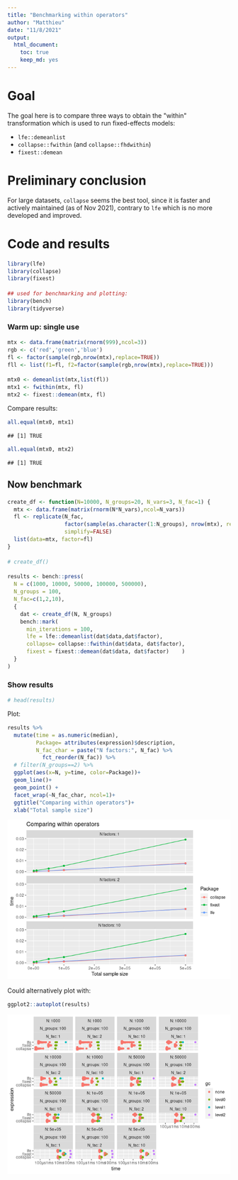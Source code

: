 ```yaml
---
title: "Benchmarking within operators"
author: "Matthieu"
date: "11/8/2021"
output:
  html_document:
    toc: true
    keep_md: yes
---
```




# Goal

The goal here is to compare three ways to obtain the "within" transformation which is used to run fixed-effects models:

- `lfe::demeanlist`
- `collapse::fwithin` (and `collapse::fhdwithin`)
- `fixest::demean`

# Preliminary conclusion

For large datasets, `collapse` seems the best tool, since it is faster and actively maintained (as of Nov 2021), contrary to `lfe` which is no more developed and improved. 

# Code and results


```r
library(lfe)
library(collapse)
library(fixest)

## used for benchmarking and plotting:
library(bench)
library(tidyverse)
```

### Warm up: single use


```r
mtx <- data.frame(matrix(rnorm(999),ncol=3))
rgb <- c('red','green','blue')
fl <- factor(sample(rgb,nrow(mtx),replace=TRUE))
fll <- list(f1=fl, f2=factor(sample(rgb,nrow(mtx),replace=TRUE)))

mtx0 <- demeanlist(mtx,list(fl))
mtx1 <- fwithin(mtx, fl)
mtx2 <- fixest::demean(mtx, fl)
```

Compare results:


```r
all.equal(mtx0, mtx1)
```

```
## [1] TRUE
```

```r
all.equal(mtx0, mtx2)
```

```
## [1] TRUE
```



## Now benchmark


```r
create_df <- function(N=10000, N_groups=20, N_vars=3, N_fac=1) {
  mtx <- data.frame(matrix(rnorm(N*N_vars),ncol=N_vars))
  fl <- replicate(N_fac,
                  factor(sample(as.character(1:N_groups), nrow(mtx), replace=TRUE)),
                  simplify=FALSE)
  list(data=mtx, factor=fl)
}

# create_df()

results <- bench::press(
  N = c(1000, 10000, 50000, 100000, 500000),
  N_groups = 100,
  N_fac=c(1,2,10),
  {
    dat <- create_df(N, N_groups)
    bench::mark(
      min_iterations = 100,
      lfe = lfe::demeanlist(dat$data,dat$factor),
      collapse= collapse::fwithin(dat$data, dat$factor),
      fixest = fixest::demean(dat$data, dat$factor)    )
  }
)
```

### Show results


```r
# head(results)
```

Plot:



```r
results %>% 
  mutate(time = as.numeric(median), 
         Package= attributes(expression)$description,
         N_fac_char = paste("N factors:", N_fac) %>% 
           fct_reorder(N_fac)) %>% 
  # filter(N_groups==2) %>% 
  ggplot(aes(x=N, y=time, color=Package))+
  geom_line()+
  geom_point() +
  facet_wrap(~N_fac_char, ncol=1)+
  ggtitle("Comparing within operators")+
  xlab("Total sample size")
```

![](benchmark_within_files/figure-html/unnamed-chunk-6-1.png)<!-- -->

Could alternatively plot with: 


```r
ggplot2::autoplot(results)
```

![](benchmark_within_files/figure-html/unnamed-chunk-7-1.png)<!-- -->

